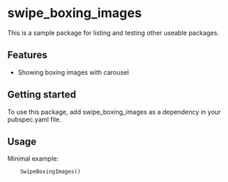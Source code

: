 # swipe_boxing_images
This is a sample package for listing and testing other useable packages.
## Features

 - Showing boxing images with carousel

## Getting started

To use this package, add swipe_boxing_images as a dependency in your pubspec.yaml file.

## Usage

Minimal example:

```dart
    SwipeBoxingImages()
```
